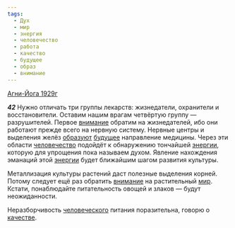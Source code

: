 ```yaml
---
tags:
  - Дух
  - мир
  - энергия
  - человечество
  - работа
  - качество
  - будущее
  - образ
  - внимание
---
```


[Агни-Йога 1929г](/agni/1929)

___42___
Нужно отличать три группы лекарств: жизнедатели, охранители и восстановители. Оставим нашим врагам четвёртую группу — разрушителей. Первое [внимание](/tag/#внимание) обратим на жизнедателей, ибо они работают прежде всего на нервную систему. Нервные центры и выделения желёз [образуют](/tag/#образ) [будущее](/tag/#будущее) направление медицины. Через эти области [человечество](/tag/#человечество) подойдёт к обнаружению тончайшей [энергии](/tag/#энергия), которую для упрощения пока называем духом. Явление нахождения эманаций этой [энергии](/tag/#энергия) будет ближайшим шагом развития культуры.   

Металлизация культуры растений даст полезные выделения корней. Потому следует ещё раз обратить [внимание](/tag/#внимание) на растительный [мир](/tag/#мир). Кстати, понаблюдайте питательность овощей и злаков — будут неожиданности.   

Неразборчивость [человеческого](/tag/#человечество) питания поразительна, говорю о [качестве](/tag/#качество).